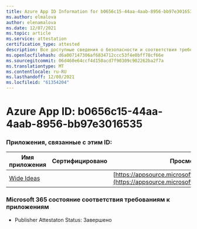 ```yaml
---
title: Azure App ID Information for b0656c15-44aa-4aab-8956-bb97e3016535
ms.author: elmalova
author: elenamalova
ms.date: 12/07/2021
ms.topic: article
ms.service: attestation
certification_type: attested
description: Все доступные сведения о безопасности и соответствия требованиям для b0656c15-44aa-4aab-8956-bb97e3016535.
ms.openlocfilehash: d6a007147306af6834712ccc53f4e0bff78cf66e
ms.sourcegitcommit: 06d460e64ccf4d150acd7f90309c902262ba2f7a
ms.translationtype: MT
ms.contentlocale: ru-RU
ms.lasthandoff: 12/08/2021
ms.locfileid: "61354204"
---
```

# <a name="azure-app-id-b0656c15-44aa-4aab-8956-bb97e3016535"></a>Azure App ID: b0656c15-44aa-4aab-8956-bb97e3016535


### <a name="apps-associated-with-this-id"></a>Приложения, связанные с этим ID:
| **Имя приложения** | **Сертифицировано** | **Просмотр в AppSource** |
|--------------|---------------|-----------------------|
| [Wide Ideas](https://docs.microsoft.com/microsoft-365-app-certification/forward/WA200000819) |  | [https://appsource.microsoft.com/product/office/WA200000819](https://appsource.microsoft.com/product/office/WA200000819) |

### <a name="microsoft-365-app-compliance-status"></a>Microsoft 365 состояние соответствия требованиям к приложениям
- Publisher Attestaton Status: Завершено
